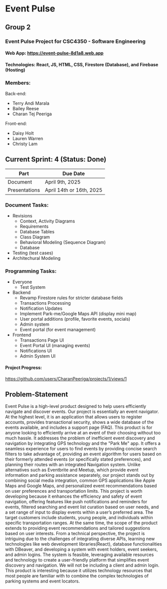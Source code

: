 # Event Pulse
## Group 2
### Event Pulse Project for CSC4350 - Software Engineering
#### Web App: https://event-pulse-8d1a8.web.app
#### Technologies: React, JS, HTML, CSS, Firestore (Database), and Firebase (Hosting)
### Members:
Back-end:
- Terry Andi Marala
- Bailey Reese
- Charan Tej Peeriga

Front-end:
- Daisy Holt
- Lauren Warren
- Christy Lam
## Current Sprint: 4 (Status: Done)
Part | Due Date
--------|-----------
Document | April 9th, 2025
Presentations | April 14th or 16th, 2025
### Document Tasks:
- Revisions
    - Context, Activity Diagrams
    - Requirements
    - Database Tables
    - Class Diagram
    - Behavioral Modeling (Sequence Diagram)
    - Database 
- Testing (test cases)
- Architechural Modeling
### Programming Tasks:
- Everyone
    - Test System
- Backend
    - Revamp Firestore rules for stricter database fields
    - Transactions Processing
    - Notification Updates
    - Implement Park-me/Google Maps API (display mini map)
    - User portal additions (profile, favorite events, socials)
    - Admin system
    - Event portal (for event management)
- Frontend
    - Transactions Page UI
    - Event Portal UI (managing events)
    - Notifications UI
    - Admin System UI

#### Project Progress:
https://github.com/users/CharanPeeriga/projects/1/views/1

## Problem-Statement
Event Pulse is a high-level product designed to help users efficiently navigate and discover events. Our project is essentially an event navigator. At the highest level, it is an application that allows users to register accounts, provides transactional security, shows a wide database of the events available, and includes a support page (FAQ). This product is for anyone looking to efficiently arrive at an event of their choosing without too much hassle. It addresses the problem of inefficient event discovery and navigation by integrating GPS technology and the "Park Me" app. It offers a seamless experience for users to find events by providing concise search filters to take advantage of, providing an event algorithm for users based on their formerly attended events (or specifically stated preferences), and planning their routes with an integrated Navigation system. Unlike alternatives such as Eventbrite and Meetup, which provide event information and parking assistance separately, our project stands out by combining social media integration, common GPS applications like Apple Maps and Google Maps, and personalized event recommendations based on user preferences and transportation limits. This project is worth developing because it enhances the efficiency and safety of event navigation, offering features like push notifications and reminders for events, filtered searching and event list curation based on user needs, and a set range of input to display events within a user’s preferred area. The target customers include students, young people, and individuals within specific transportation ranges. At the same time, the scope of the product extends to providing event recommendations and tailored suggestions based on user interests. From a technical perspective, the project is intriguing due to the challenges of integrating diverse APIs, learning new technologies like web development libraries(React), database functionalities with DBeaver, and developing a system with event holders, event seekers, and admin logins. The system is feasible, leveraging available resources and technology to create a user-friendly platform that simplifies event discovery and navigation. We will not be including a client and admin login. This product is interesting because it utilizes technology resources that most people are familiar with to combine the complex technologies of parking systems and event locators. 	 
